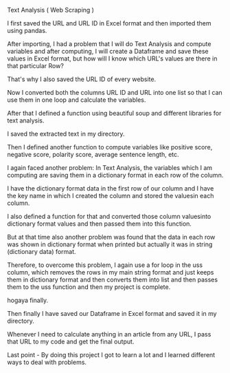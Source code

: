 Text Analysis ( Web Scraping ) 

I first saved the URL and URL ID in Excel format and then imported them using pandas.

After importing, I had a problem that I will do Text Analysis and compute variables and after computing, I will create a Dataframe and save these values ​​in Excel format, but how will I know which URL's values ​​are there in that particular Row?

That's why I also saved the URL ID of every website.

Now I converted both the columns URL ID and URL into one list so that I can use them in one loop and calculate the variables.

After that I defined a function using beautiful soup and different libraries for text analysis.

I saved the extracted text in my directory.

Then I defined another function to compute variables like positive score, negative score, polarity score, average sentence length, etc.

I again faced another problem: In Text Analysis, the variables which I am computing are saving them in a dictionary format in each row of the column.

I have the dictionary format data in the first row of our column and I have the key name in which I created the column and stored the values ​​in each column.

I also defined a function for that and converted those column values ​​into dictionary format values ​​and then passed them into this function.

But at that time also another problem was found that the data in each row was shown in dictionary format when printed but actually it was in string (dictionary data) format.

Therefore, to overcome this problem, I again use a for loop in the uss column, which removes the rows in my main string format and just keeps them in dictionary format and then converts them into list and then passes them to the uss function and then my project is complete.

hogaya finally.

Then finally I have saved our Dataframe in Excel format and saved it in my directory.

Whenever I need to calculate anything in an article from any URL, I pass that URL to my code and get the final output.

Last point - By doing this project I got to learn a lot and I learned different ways to deal with problems.
